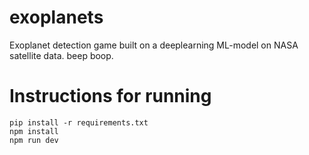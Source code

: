 # exoplanets
Exoplanet detection game built on a deeplearning ML-model on NASA satellite data. beep boop.

# Instructions for running

```
pip install -r requirements.txt
npm install
npm run dev
```